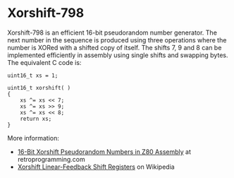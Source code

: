 # Xorshift-798

Xorshift-798 is an efficient 16-bit pseudorandom number generator. The next number in the sequence is produced using three operations where the number is XORed with a shifted copy of itself. The shifts 7, 9 and 8 can be implemented efficiently in assembly using single shifts and swapping bytes.  The equivalent C code is: 

```
uint16_t xs = 1;

uint16_t xorshift( )
{
    xs ^= xs << 7;
    xs ^= xs >> 9;
    xs ^= xs << 8;
    return xs;
}
```

More information:

* [16-Bit Xorshift Pseudorandom Numbers in Z80 Assembly](http://www.retroprogramming.com/2017/07/xorshift-pseudorandom-numbers-in-z80.html) at retroprogramming.com
* [Xorshift Linear-Feedback Shift Registers](https://en.wikipedia.org/wiki/Linear-feedback_shift_register#Xorshift_LFSRs) on Wikipedia
